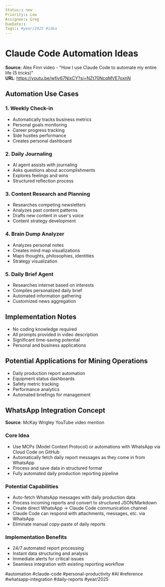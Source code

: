 ```yaml
---
Status:: new
Priority:: Low
Assignee:: Greg
DueDate:: 
Tags:: #year/2025 #idea
---
```


# Claude Code Automation Ideas

**Source**: Alex Finn video - "How I use Claude Code to automate my entire life (5 tricks)"  
**URL**: https://youtu.be/wfiv67NixCY?si=NZt70NcqMVE7oxnN

## Automation Use Cases

### 1. Weekly Check-in
- Automatically tracks business metrics
- Personal goals monitoring
- Career progress tracking
- Side hustles performance
- Creates personal dashboard

### 2. Daily Journaling
- AI agent assists with journaling
- Asks questions about accomplishments
- Explores feelings and wins
- Structured reflection process

### 3. Content Research and Planning
- Researches competing newsletters
- Analyzes past content patterns
- Drafts new content in user's voice
- Content strategy development

### 4. Brain Dump Analyzer
- Analyzes personal notes
- Creates mind map visualizations
- Maps thoughts, philosophies, identities
- Strategy visualization

### 5. Daily Brief Agent
- Researches internet based on interests
- Compiles personalized daily brief
- Automated information gathering
- Customized news aggregation

## Implementation Notes
- No coding knowledge required
- All prompts provided in video description
- Significant time-saving potential
- Personal and business applications

## Potential Applications for Mining Operations
- Daily production report automation
- Equipment status dashboards
- Safety metric tracking
- Performance analytics
- Automated briefings for management

## WhatsApp Integration Concept
**Source**: McKay Wrigley YouTube video mention

### Core Idea
- Use MCPs (Model Context Protocol) or automations with WhatsApp via Cloud Code on GitHub
- Automatically fetch daily report messages as they come in from WhatsApp
- Process and save data in structured format
- Fully automated daily production reporting pipeline

### Potential Capabilities
- Auto-fetch WhatsApp messages with daily production data
- Process incoming reports and convert to structured JSON/Markdown
- Create direct WhatsApp → Claude Code communication channel
- Claude Code can respond with attachments, messages, etc. via WhatsApp
- Eliminate manual copy-paste of daily reports

### Implementation Benefits
- 24/7 automated report processing
- Instant data structuring and analysis
- Immediate alerts for critical issues
- Seamless integration with existing reporting workflow

#automation #claude-code #personal-productivity #AI #reference #whatsapp-integration #daily-reports #year/2025